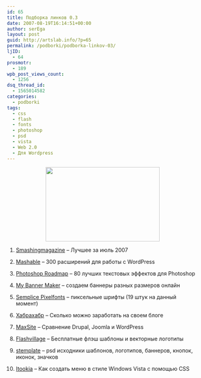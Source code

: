 ```yaml
---
id: 65
title: Подборка линков 0.3
date: 2007-08-19T16:14:51+00:00
author: serEga
layout: post
guid: http://artslab.info/?p=65
permalink: /podborki/podborka-linkov-03/
ljID:
  - 64
prosmotr:
  - 189
wpb_post_views_count:
  - 1256
dsq_thread_id:
  - 1565014582
categories:
  - podborki
tags:
  - css
  - flash
  - fonts
  - photoshop
  - psd
  - vista
  - Web 2.0
  - Для Wordpress
---
```

<center>
  <a href="{{site.img_cdn}}/photoshop_text_effects.jpg"><img src="{{site.img_cdn}}/photoshop_text_effects-300x196.jpg" alt="" title="photoshop_text_effects" width="300" height="196" class="alignnone size-medium wp-image-961" /></a>
</center>



1. <a TARGET="_blank" TITLE="best of july 2007" HREF="http://www.smashingmagazine.com/2007/08/14/best-of-july-2007/">Smashingmagazine</a> &#8211; Лучшее за июль 2007

2. <a HREF="http://maxsite.org/300-rasshireniy-dlya-rabotyi-s-wordpress">Mashable</a> &#8211; 300 расширений для работы с WordPress

3. <a TARGET="_blank" HREF="http://www.photoshoproadmap.com/Photoshop-blog/2007/07/22/the-best-80-photoshop-text-effects-on-the-web/">Photoshop Roadmap</a> &#8211; 80 лучших текстовых эффектов для Photoshop

4. <a TARGET="_blank" TITLE="генератор баннеров" HREF="http://www.mybannermaker.com/">My Banner Maker</a> &#8211; создаем баннеры разных размеров онлайн

5. <a TARGET="_blank" TITLE="пиксельные шрифты" HREF="http://pixelfonts.style-force.net/">Semplice Pixelfonts</a> &#8211; пиксельные шрифты (19 штук на данный момент)

6. <a TARGET="_blank" TITLE="habrahabr" HREF="http://www.habrahabr.ru/blog/blogosphere/22847.html">Хабрахабр</a> &#8211; Сколько можно заработать на своем блоге

7. <a TARGET="_blank" TITLE="maxsite.org" HREF="http://www.dserg.com/drupal-joomla-wordpress-2007-08-09.html">MaxSite</a> &#8211; Сравнение Drupal, Joomla и WordPress

8. <a TARGET="_blank" TITLE="flash templates" HREF="http://www.flashvillage.com/">Flashvillage</a> &#8211; Бесплатные флэш шаблоны и векторные логотипы

9. <a TARGET="_blank" TITLE="stemplate" HREF="http://www.stemplate.com/">stemplate</a> &#8211; psd исходники шаблонов, логотипов, баннеров, кнопок, иконок, значков

10. <a TARGET="_blank" TITLE="windows vista css menu" HREF="http://blog.itookia.com/post/How-to-create-VISTA-style-toolbar-with-CSS.aspx">Itookia</a> &#8211; Как создать меню в стиле Windows Vista с помощью CSS